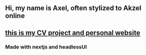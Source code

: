## Hi, my name is Axel, often stylized to Akzel online

## [this is my CV project and personal website](https://www.akzel.xyz)

### Made with nextjs and headlessUI
